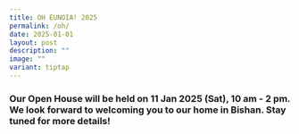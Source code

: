 ```yaml
---
title: OH EUNOIA! 2025
permalink: /oh/
date: 2025-01-01
layout: post
description: ""
image: ""
variant: tiptap
---
```

<h3>Our Open House will be held on <strong>11 Jan 2025</strong> (Sat), 10 am - 2 pm. We look forward to welcoming you to our home in Bishan. Stay tuned for more details!</h3>
<p></p>